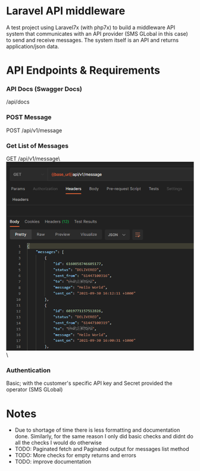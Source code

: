 # Laravel API middleware
A test project using Laravel7x (with php7x) to build a middleware API system that communicates with an API provider (SMS GLobal in this case) to send and receive messages. The system itself is an API and returns application/json data.

# API Endpoints & Requirements

### API Docs (Swagger Docs)
/api/docs

### POST Message
POST /api/v1/message

### Get List of Messages
GET /api/v1/message\\
![example](public/images/readme_1.png)\

### Authentication
Basic; with the customer's specific API key and Secret provided the operator (SMS GLobal)

# Notes
- Due to shortage of time there is less formatting and documentation done. Similarly, for the same reason I only did basic checks and didnt do all the checks I would do otherwise
- TODO: Paginated fetch and Paginated output for messages list method
- TODO: More checks for empty returns and errors
- TODO: improve documentation